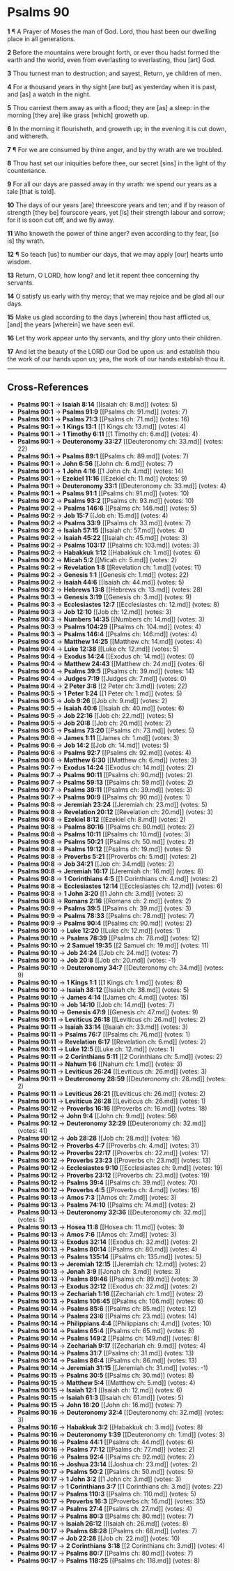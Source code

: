 # Psalms 90

**1** ¶ A Prayer of Moses the man of God. Lord, thou hast been our dwelling place in all generations.

**2** Before the mountains were brought forth, or ever thou hadst formed the earth and the world, even from everlasting to everlasting, thou [art] God.

**3** Thou turnest man to destruction; and sayest, Return, ye children of men.

**4** For a thousand years in thy sight [are but] as yesterday when it is past, and [as] a watch in the night.

**5** Thou carriest them away as with a flood; they are [as] a sleep: in the morning [they are] like grass [which] groweth up.

**6** In the morning it flourisheth, and groweth up; in the evening it is cut down, and withereth.

**7** ¶ For we are consumed by thine anger, and by thy wrath are we troubled.

**8** Thou hast set our iniquities before thee, our secret [sins] in the light of thy countenance.

**9** For all our days are passed away in thy wrath: we spend our years as a tale [that is told].

**10** The days of our years [are] threescore years and ten; and if by reason of strength [they be] fourscore years, yet [is] their strength labour and sorrow; for it is soon cut off, and we fly away.

**11** Who knoweth the power of thine anger? even according to thy fear, [so is] thy wrath.

**12** ¶ So teach [us] to number our days, that we may apply [our] hearts unto wisdom.

**13** Return, O LORD, how long? and let it repent thee concerning thy servants.

**14** O satisfy us early with thy mercy; that we may rejoice and be glad all our days.

**15** Make us glad according to the days [wherein] thou hast afflicted us, [and] the years [wherein] we have seen evil.

**16** Let thy work appear unto thy servants, and thy glory unto their children.

**17** And let the beauty of the LORD our God be upon us: and establish thou the work of our hands upon us; yea, the work of our hands establish thou it.

---

## Cross-References

- **Psalms 90:1** → **Isaiah 8:14** [[Isaiah ch: 8.md]] (votes: 5)
- **Psalms 90:1** → **Psalms 91:9** [[Psalms ch: 91.md]] (votes: 7)
- **Psalms 90:1** → **Psalms 71:3** [[Psalms ch: 71.md]] (votes: 16)
- **Psalms 90:1** → **1 Kings 13:1** [[1 Kings ch: 13.md]] (votes: 4)
- **Psalms 90:1** → **1 Timothy 6:11** [[1 Timothy ch: 6.md]] (votes: 4)
- **Psalms 90:1** → **Deuteronomy 33:27** [[Deuteronomy ch: 33.md]] (votes: 22)
- **Psalms 90:1** → **Psalms 89:1** [[Psalms ch: 89.md]] (votes: 7)
- **Psalms 90:1** → **John 6:56** [[John ch: 6.md]] (votes: 7)
- **Psalms 90:1** → **1 John 4:16** [[1 John ch: 4.md]] (votes: 14)
- **Psalms 90:1** → **Ezekiel 11:16** [[Ezekiel ch: 11.md]] (votes: 9)
- **Psalms 90:1** → **Deuteronomy 33:1** [[Deuteronomy ch: 33.md]] (votes: 4)
- **Psalms 90:1** → **Psalms 91:1** [[Psalms ch: 91.md]] (votes: 10)
- **Psalms 90:2** → **Psalms 93:2** [[Psalms ch: 93.md]] (votes: 10)
- **Psalms 90:2** → **Psalms 146:6** [[Psalms ch: 146.md]] (votes: 5)
- **Psalms 90:2** → **Job 15:7** [[Job ch: 15.md]] (votes: 4)
- **Psalms 90:2** → **Psalms 33:9** [[Psalms ch: 33.md]] (votes: 7)
- **Psalms 90:2** → **Isaiah 57:15** [[Isaiah ch: 57.md]] (votes: 4)
- **Psalms 90:2** → **Isaiah 45:22** [[Isaiah ch: 45.md]] (votes: 3)
- **Psalms 90:2** → **Psalms 103:17** [[Psalms ch: 103.md]] (votes: 3)
- **Psalms 90:2** → **Habakkuk 1:12** [[Habakkuk ch: 1.md]] (votes: 6)
- **Psalms 90:2** → **Micah 5:2** [[Micah ch: 5.md]] (votes: 2)
- **Psalms 90:2** → **Revelation 1:8** [[Revelation ch: 1.md]] (votes: 11)
- **Psalms 90:2** → **Genesis 1:1** [[Genesis ch: 1.md]] (votes: 22)
- **Psalms 90:2** → **Isaiah 44:6** [[Isaiah ch: 44.md]] (votes: 5)
- **Psalms 90:2** → **Hebrews 13:8** [[Hebrews ch: 13.md]] (votes: 28)
- **Psalms 90:3** → **Genesis 3:19** [[Genesis ch: 3.md]] (votes: 9)
- **Psalms 90:3** → **Ecclesiastes 12:7** [[Ecclesiastes ch: 12.md]] (votes: 8)
- **Psalms 90:3** → **Job 12:10** [[Job ch: 12.md]] (votes: 3)
- **Psalms 90:3** → **Numbers 14:35** [[Numbers ch: 14.md]] (votes: 3)
- **Psalms 90:3** → **Psalms 104:29** [[Psalms ch: 104.md]] (votes: 4)
- **Psalms 90:3** → **Psalms 146:4** [[Psalms ch: 146.md]] (votes: 4)
- **Psalms 90:4** → **Matthew 14:25** [[Matthew ch: 14.md]] (votes: 4)
- **Psalms 90:4** → **Luke 12:38** [[Luke ch: 12.md]] (votes: 5)
- **Psalms 90:4** → **Exodus 14:24** [[Exodus ch: 14.md]] (votes: 0)
- **Psalms 90:4** → **Matthew 24:43** [[Matthew ch: 24.md]] (votes: 6)
- **Psalms 90:4** → **Psalms 39:5** [[Psalms ch: 39.md]] (votes: 14)
- **Psalms 90:4** → **Judges 7:19** [[Judges ch: 7.md]] (votes: 0)
- **Psalms 90:4** → **2 Peter 3:8** [[2 Peter ch: 3.md]] (votes: 22)
- **Psalms 90:5** → **1 Peter 1:24** [[1 Peter ch: 1.md]] (votes: 5)
- **Psalms 90:5** → **Job 9:26** [[Job ch: 9.md]] (votes: 2)
- **Psalms 90:5** → **Isaiah 40:6** [[Isaiah ch: 40.md]] (votes: 6)
- **Psalms 90:5** → **Job 22:16** [[Job ch: 22.md]] (votes: 5)
- **Psalms 90:5** → **Job 20:8** [[Job ch: 20.md]] (votes: 2)
- **Psalms 90:5** → **Psalms 73:20** [[Psalms ch: 73.md]] (votes: 5)
- **Psalms 90:6** → **James 1:11** [[James ch: 1.md]] (votes: 3)
- **Psalms 90:6** → **Job 14:2** [[Job ch: 14.md]] (votes: 5)
- **Psalms 90:6** → **Psalms 92:7** [[Psalms ch: 92.md]] (votes: 4)
- **Psalms 90:6** → **Matthew 6:30** [[Matthew ch: 6.md]] (votes: 3)
- **Psalms 90:7** → **Exodus 14:24** [[Exodus ch: 14.md]] (votes: 2)
- **Psalms 90:7** → **Psalms 90:11** [[Psalms ch: 90.md]] (votes: 2)
- **Psalms 90:7** → **Psalms 59:13** [[Psalms ch: 59.md]] (votes: 2)
- **Psalms 90:7** → **Psalms 39:11** [[Psalms ch: 39.md]] (votes: 3)
- **Psalms 90:7** → **Psalms 90:9** [[Psalms ch: 90.md]] (votes: 1)
- **Psalms 90:8** → **Jeremiah 23:24** [[Jeremiah ch: 23.md]] (votes: 5)
- **Psalms 90:8** → **Revelation 20:12** [[Revelation ch: 20.md]] (votes: 3)
- **Psalms 90:8** → **Ezekiel 8:12** [[Ezekiel ch: 8.md]] (votes: 2)
- **Psalms 90:8** → **Psalms 80:16** [[Psalms ch: 80.md]] (votes: 2)
- **Psalms 90:8** → **Psalms 10:11** [[Psalms ch: 10.md]] (votes: 3)
- **Psalms 90:8** → **Psalms 50:21** [[Psalms ch: 50.md]] (votes: 2)
- **Psalms 90:8** → **Psalms 19:12** [[Psalms ch: 19.md]] (votes: 5)
- **Psalms 90:8** → **Proverbs 5:21** [[Proverbs ch: 5.md]] (votes: 2)
- **Psalms 90:8** → **Job 34:21** [[Job ch: 34.md]] (votes: 2)
- **Psalms 90:8** → **Jeremiah 16:17** [[Jeremiah ch: 16.md]] (votes: 8)
- **Psalms 90:8** → **1 Corinthians 4:5** [[1 Corinthians ch: 4.md]] (votes: 2)
- **Psalms 90:8** → **Ecclesiastes 12:14** [[Ecclesiastes ch: 12.md]] (votes: 6)
- **Psalms 90:8** → **1 John 3:20** [[1 John ch: 3.md]] (votes: 3)
- **Psalms 90:8** → **Romans 2:16** [[Romans ch: 2.md]] (votes: 2)
- **Psalms 90:9** → **Psalms 39:5** [[Psalms ch: 39.md]] (votes: 3)
- **Psalms 90:9** → **Psalms 78:33** [[Psalms ch: 78.md]] (votes: 7)
- **Psalms 90:9** → **Psalms 90:4** [[Psalms ch: 90.md]] (votes: 2)
- **Psalms 90:10** → **Luke 12:20** [[Luke ch: 12.md]] (votes: 1)
- **Psalms 90:10** → **Psalms 78:39** [[Psalms ch: 78.md]] (votes: 12)
- **Psalms 90:10** → **2 Samuel 19:35** [[2 Samuel ch: 19.md]] (votes: 11)
- **Psalms 90:10** → **Job 24:24** [[Job ch: 24.md]] (votes: 7)
- **Psalms 90:10** → **Job 20:8** [[Job ch: 20.md]] (votes: -1)
- **Psalms 90:10** → **Deuteronomy 34:7** [[Deuteronomy ch: 34.md]] (votes: 9)
- **Psalms 90:10** → **1 Kings 1:1** [[1 Kings ch: 1.md]] (votes: 8)
- **Psalms 90:10** → **Isaiah 38:12** [[Isaiah ch: 38.md]] (votes: 5)
- **Psalms 90:10** → **James 4:14** [[James ch: 4.md]] (votes: 15)
- **Psalms 90:10** → **Job 14:10** [[Job ch: 14.md]] (votes: 7)
- **Psalms 90:10** → **Genesis 47:9** [[Genesis ch: 47.md]] (votes: 9)
- **Psalms 90:11** → **Leviticus 26:18** [[Leviticus ch: 26.md]] (votes: 2)
- **Psalms 90:11** → **Isaiah 33:14** [[Isaiah ch: 33.md]] (votes: 3)
- **Psalms 90:11** → **Psalms 76:7** [[Psalms ch: 76.md]] (votes: 1)
- **Psalms 90:11** → **Revelation 6:17** [[Revelation ch: 6.md]] (votes: 2)
- **Psalms 90:11** → **Luke 12:5** [[Luke ch: 12.md]] (votes: 1)
- **Psalms 90:11** → **2 Corinthians 5:11** [[2 Corinthians ch: 5.md]] (votes: 2)
- **Psalms 90:11** → **Nahum 1:6** [[Nahum ch: 1.md]] (votes: 3)
- **Psalms 90:11** → **Leviticus 26:24** [[Leviticus ch: 26.md]] (votes: 3)
- **Psalms 90:11** → **Deuteronomy 28:59** [[Deuteronomy ch: 28.md]] (votes: 2)
- **Psalms 90:11** → **Leviticus 26:21** [[Leviticus ch: 26.md]] (votes: 2)
- **Psalms 90:11** → **Leviticus 26:28** [[Leviticus ch: 26.md]] (votes: 1)
- **Psalms 90:12** → **Proverbs 16:16** [[Proverbs ch: 16.md]] (votes: 18)
- **Psalms 90:12** → **John 9:4** [[John ch: 9.md]] (votes: 56)
- **Psalms 90:12** → **Deuteronomy 32:29** [[Deuteronomy ch: 32.md]] (votes: 41)
- **Psalms 90:12** → **Job 28:28** [[Job ch: 28.md]] (votes: 16)
- **Psalms 90:12** → **Proverbs 4:7** [[Proverbs ch: 4.md]] (votes: 31)
- **Psalms 90:12** → **Proverbs 22:17** [[Proverbs ch: 22.md]] (votes: 17)
- **Psalms 90:12** → **Proverbs 23:23** [[Proverbs ch: 23.md]] (votes: 13)
- **Psalms 90:12** → **Ecclesiastes 9:10** [[Ecclesiastes ch: 9.md]] (votes: 19)
- **Psalms 90:12** → **Proverbs 23:12** [[Proverbs ch: 23.md]] (votes: 19)
- **Psalms 90:12** → **Psalms 39:4** [[Psalms ch: 39.md]] (votes: 70)
- **Psalms 90:12** → **Proverbs 4:5** [[Proverbs ch: 4.md]] (votes: 18)
- **Psalms 90:13** → **Amos 7:3** [[Amos ch: 7.md]] (votes: 3)
- **Psalms 90:13** → **Psalms 74:10** [[Psalms ch: 74.md]] (votes: 2)
- **Psalms 90:13** → **Deuteronomy 32:36** [[Deuteronomy ch: 32.md]] (votes: 5)
- **Psalms 90:13** → **Hosea 11:8** [[Hosea ch: 11.md]] (votes: 3)
- **Psalms 90:13** → **Amos 7:6** [[Amos ch: 7.md]] (votes: 3)
- **Psalms 90:13** → **Exodus 32:14** [[Exodus ch: 32.md]] (votes: 2)
- **Psalms 90:13** → **Psalms 80:14** [[Psalms ch: 80.md]] (votes: 4)
- **Psalms 90:13** → **Psalms 135:14** [[Psalms ch: 135.md]] (votes: 5)
- **Psalms 90:13** → **Jeremiah 12:15** [[Jeremiah ch: 12.md]] (votes: 2)
- **Psalms 90:13** → **Jonah 3:9** [[Jonah ch: 3.md]] (votes: 3)
- **Psalms 90:13** → **Psalms 89:46** [[Psalms ch: 89.md]] (votes: 3)
- **Psalms 90:13** → **Exodus 32:12** [[Exodus ch: 32.md]] (votes: 2)
- **Psalms 90:13** → **Zechariah 1:16** [[Zechariah ch: 1.md]] (votes: 2)
- **Psalms 90:13** → **Psalms 106:45** [[Psalms ch: 106.md]] (votes: 6)
- **Psalms 90:14** → **Psalms 85:6** [[Psalms ch: 85.md]] (votes: 12)
- **Psalms 90:14** → **Psalms 23:6** [[Psalms ch: 23.md]] (votes: 14)
- **Psalms 90:14** → **Philippians 4:4** [[Philippians ch: 4.md]] (votes: 10)
- **Psalms 90:14** → **Psalms 65:4** [[Psalms ch: 65.md]] (votes: 8)
- **Psalms 90:14** → **Psalms 149:2** [[Psalms ch: 149.md]] (votes: 8)
- **Psalms 90:14** → **Zechariah 9:17** [[Zechariah ch: 9.md]] (votes: 4)
- **Psalms 90:14** → **Psalms 31:7** [[Psalms ch: 31.md]] (votes: 13)
- **Psalms 90:14** → **Psalms 86:4** [[Psalms ch: 86.md]] (votes: 13)
- **Psalms 90:14** → **Jeremiah 31:15** [[Jeremiah ch: 31.md]] (votes: -1)
- **Psalms 90:15** → **Psalms 30:5** [[Psalms ch: 30.md]] (votes: 8)
- **Psalms 90:15** → **Matthew 5:4** [[Matthew ch: 5.md]] (votes: 4)
- **Psalms 90:15** → **Isaiah 12:1** [[Isaiah ch: 12.md]] (votes: 6)
- **Psalms 90:15** → **Isaiah 61:3** [[Isaiah ch: 61.md]] (votes: 5)
- **Psalms 90:15** → **John 16:20** [[John ch: 16.md]] (votes: 7)
- **Psalms 90:16** → **Deuteronomy 32:4** [[Deuteronomy ch: 32.md]] (votes: 3)
- **Psalms 90:16** → **Habakkuk 3:2** [[Habakkuk ch: 3.md]] (votes: 8)
- **Psalms 90:16** → **Deuteronomy 1:39** [[Deuteronomy ch: 1.md]] (votes: 3)
- **Psalms 90:16** → **Psalms 44:1** [[Psalms ch: 44.md]] (votes: 6)
- **Psalms 90:16** → **Psalms 77:12** [[Psalms ch: 77.md]] (votes: 2)
- **Psalms 90:16** → **Psalms 92:4** [[Psalms ch: 92.md]] (votes: 2)
- **Psalms 90:16** → **Joshua 23:14** [[Joshua ch: 23.md]] (votes: 2)
- **Psalms 90:17** → **Psalms 50:2** [[Psalms ch: 50.md]] (votes: 5)
- **Psalms 90:17** → **1 John 3:2** [[1 John ch: 3.md]] (votes: 3)
- **Psalms 90:17** → **1 Corinthians 3:7** [[1 Corinthians ch: 3.md]] (votes: 22)
- **Psalms 90:17** → **Psalms 110:3** [[Psalms ch: 110.md]] (votes: 5)
- **Psalms 90:17** → **Proverbs 16:3** [[Proverbs ch: 16.md]] (votes: 35)
- **Psalms 90:17** → **Psalms 27:4** [[Psalms ch: 27.md]] (votes: 4)
- **Psalms 90:17** → **Psalms 80:3** [[Psalms ch: 80.md]] (votes: 7)
- **Psalms 90:17** → **Isaiah 26:12** [[Isaiah ch: 26.md]] (votes: 8)
- **Psalms 90:17** → **Psalms 68:28** [[Psalms ch: 68.md]] (votes: 7)
- **Psalms 90:17** → **Job 22:28** [[Job ch: 22.md]] (votes: 10)
- **Psalms 90:17** → **2 Corinthians 3:18** [[2 Corinthians ch: 3.md]] (votes: 4)
- **Psalms 90:17** → **Psalms 80:7** [[Psalms ch: 80.md]] (votes: 7)
- **Psalms 90:17** → **Psalms 118:25** [[Psalms ch: 118.md]] (votes: 8)
